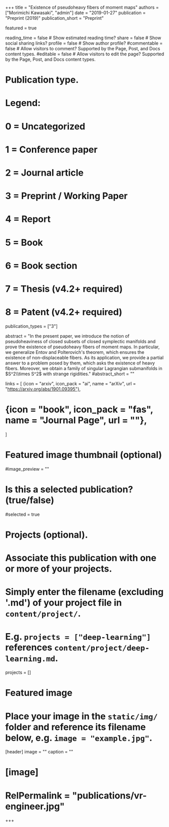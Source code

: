 +++
title = "Existence of pseudoheavy fibers of moment maps"
authors = ["Morimichi Kawasaki", "admin"]
date = "2019-01-27"
publication = "Preprint (2019)"
publication_short = "Preprint"

featured = true

reading_time = false  # Show estimated reading time?
share = false  # Show social sharing links?
profile = false  # Show author profile?
#commentable = false  # Allow visitors to comment? Supported by the Page, Post, and Docs content types.
#editable = false  # Allow visitors to edit the page? Supported by the Page, Post, and Docs content types.

# Publication type.
# Legend:
# 0 = Uncategorized
# 1 = Conference paper
# 2 = Journal article
# 3 = Preprint / Working Paper
# 4 = Report
# 5 = Book
# 6 = Book section
# 7 = Thesis (v4.2+ required)
# 8 = Patent (v4.2+ required)
publication_types = ["3"]

abstract = "In the present paper, we introduce the notion of pseudoheaviness of closed subsets of closed symplectic manifolds and prove the existence of pseudoheavy fibers of moment maps. In particular, we generalize Entov and Polterovich's theorem, which ensures the existence of non-displaceable fibers. As its application, we provide a partial answer to a problem posed by them, which asks the existence of heavy fibers. Moreover, we obtain a family of singular Lagrangian submanifolds in $S^2\\times S^2$ with strange rigidities."
#abstract_short = ""

links = [
  {icon = "arxiv", icon_pack = "ai", name = "arXiv", url = "https://arxiv.org/abs/1901.09395"},
#  {icon = "book", icon_pack = "fas", name = "Journal Page", url = ""},
  ]

# Featured image thumbnail (optional)
#image_preview = ""

# Is this a selected publication? (true/false)
#selected = true

# Projects (optional).
#   Associate this publication with one or more of your projects.
#   Simply enter the filename (excluding '.md') of your project file in `content/project/`.
#   E.g. `projects = ["deep-learning"]` references `content/project/deep-learning.md`.
projects = []

# Featured image
# Place your image in the `static/img/` folder and reference its filename below, e.g. `image = "example.jpg"`.
[header]
image = ""
caption = ""

# [image]
# RelPermalink = "publications/vr-engineer.jpg"
+++
